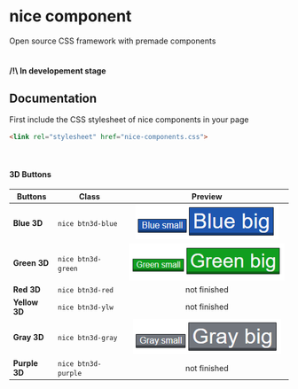 # nice component
Open source CSS framework with premade components<br><br>

#### /!\ In developement stage
## Documentation
First include the CSS stylesheet of nice components in your page <br>
```html
<link rel="stylesheet" href="nice-components.css">
```
<br>

#### 3D Buttons
| Buttons        | Class                | Preview             |
| -------------- | -------------------- |:-------------------:|
| **Blue 3D**    | `nice btn3d-blue`    | ![](https://github.com/DrayNeur/nice-component/blob/main/img/blue3d.PNG?raw=true) |
| **Green 3D**   | `nice btn3d-green`   | ![](https://github.com/DrayNeur/nice-component/blob/main/img/green3d.PNG?raw=true) |
| **Red 3D**     | `nice btn3d-red`     | not finished        |
| **Yellow 3D**  | `nice btn3d-ylw`     | not finished        |
| **Gray 3D**    | `nice btn3d-gray`    | ![](https://github.com/DrayNeur/nice-component/blob/main/img/gray3d.PNG?raw=true) |
| **Purple 3D**  | `nice btn3d-purple`  | not finished        |
